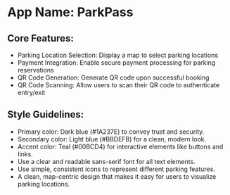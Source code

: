 # **App Name**: ParkPass

## Core Features:

- Parking Location Selection: Display a map to select parking locations
- Payment Integration: Enable secure payment processing for parking reservations
- QR Code Generation: Generate QR code upon successful booking
- QR Code Scanning: Allow users to scan their QR code to authenticate entry/exit

## Style Guidelines:

- Primary color: Dark blue (#1A237E) to convey trust and security.
- Secondary color: Light blue (#BBDEFB) for a clean, modern look.
- Accent color: Teal (#00BCD4) for interactive elements like buttons and links.
- Use a clear and readable sans-serif font for all text elements.
- Use simple, consistent icons to represent different parking features.
- A clean, map-centric design that makes it easy for users to visualize parking locations.